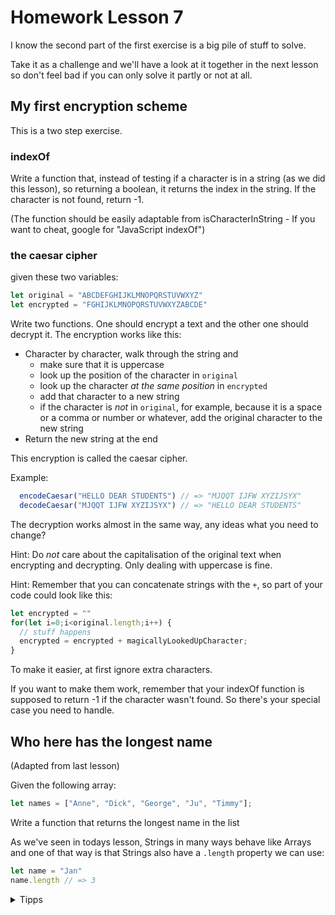 # Homework Lesson 7

I know the second part of the first exercise is a big pile of stuff to solve.

Take it as a challenge and we'll have a look at it together in the next lesson so don't feel bad if you can only solve it partly or not at all.

## My first encryption scheme

This is a two step exercise.

### indexOf

Write a function that, instead of testing if a character is in a string (as we did this lesson), so returning a boolean, it returns the index in the string. If the character is not found, return -1.

(The function should be easily adaptable from isCharacterInString - If you want to cheat, google for "JavaScript indexOf")

### the caesar cipher

given these two variables:

```JavaScript
let original = "ABCDEFGHIJKLMNOPQRSTUVWXYZ"
let encrypted = "FGHIJKLMNOPQRSTUVWXYZABCDE"
```

Write two functions. One should encrypt a text and the other one should decrypt it. The encryption works like this:

- Character by character, walk through the string and
  - make sure that it is uppercase
  - look up the position of the character in `original`
  - look up the character _at the same position_ in `encrypted`
  - add that character to a new string
  - if the character is _not_ in `original`, for example, because it is a space or a comma or number or whatever, add the original character to the new string
- Return the new string at the end

This encryption is called the caesar cipher.

Example:

```JavaScript
  encodeCaesar("HELLO DEAR STUDENTS") // => "MJQQT IJFW XYZIJSYX"
  decodeCaesar("MJQQT IJFW XYZIJSYX") // => "HELLO DEAR STUDENTS"
```

The decryption works almost in the same way, any ideas what you need to change?

Hint: Do _not_ care about the capitalisation of the original text when encrypting and decrypting. Only dealing with uppercase is fine.

Hint: Remember that you can concatenate strings with the `+`, so part of your code could look like this:

```JavaScript
let encrypted = ""
for(let i=0;i<original.length;i++) {
  // stuff happens
  encrypted = encrypted + magicallyLookedUpCharacter;
}
```

To make it easier, at first ignore extra characters.

If you want to make them work, remember that your indexOf function is supposed to
return -1 if the character wasn't found. So there's your special case you need to
handle.

## Who here has the longest name

(Adapted from last lesson)

Given the following array:

```JavaScript
let names = ["Anne", "Dick", "George", "Ju", "Timmy"];
```

Write a function that returns the longest name in the list

As we've seen in todays lesson, Strings in many ways behave like Arrays and one of that way is that Strings also have a `.length` property we can use:

```JavaScript
let name = "Jan"
name.length // => 3
```

<details>
  <summary>Tipps</summary>
  <li>You can solve this with one variable that just holds the current candidate for the longest string and then you can compare that variable against the current array item in a for loop. If the current array item is longer, replace the current candidate in the variable with the current array item.</li>
  <li>Or, you can solve this with two variables, where one holds the <b>index</b> of the current candidate, and one holds the current maximum length. Try both approaches, maybe, and figure out which one you like more</li>
</details>
